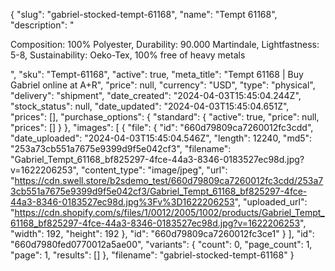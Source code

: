 {
  "slug": "gabriel-stocked-tempt-61168",
  "name": "Tempt 61168",
  "description": "<p>Composition: 100% Polyester, Durability: 90.000 Martindale, Lightfastness: 5-8, Sustainability: Oeko-Tex, 100% free of heavy metals</p>",
  "sku": "Tempt-61168",
  "active": true,
  "meta_title": "Tempt 61168 | Buy Gabriel online at A+R",
  "price": null,
  "currency": "USD",
  "type": "physical",
  "delivery": "shipment",
  "date_created": "2024-04-03T15:45:04.244Z",
  "stock_status": null,
  "date_updated": "2024-04-03T15:45:04.651Z",
  "prices": [],
  "purchase_options": {
    "standard": {
      "active": true,
      "price": null,
      "prices": []
    }
  },
  "images": [
    {
      "file": {
        "id": "660d79809ca7260012fc3cdd",
        "date_uploaded": "2024-04-03T15:45:04.546Z",
        "length": 12240,
        "md5": "253a73cb551a7675e9399d9f5e042cf3",
        "filename": "Gabriel_Tempt_61168_bf825297-4fce-44a3-8346-0183527ec98d.jpg?v=1622206253",
        "content_type": "image/jpeg",
        "url": "https://cdn.swell.store/b2sdemo_test/660d79809ca7260012fc3cdd/253a73cb551a7675e9399d9f5e042cf3/Gabriel_Tempt_61168_bf825297-4fce-44a3-8346-0183527ec98d.jpg%3Fv%3D1622206253",
        "uploaded_url": "https://cdn.shopify.com/s/files/1/0012/2005/1002/products/Gabriel_Tempt_61168_bf825297-4fce-44a3-8346-0183527ec98d.jpg?v=1622206253",
        "width": 192,
        "height": 192
      },
      "id": "660d79809ca7260012fc3ce1"
    }
  ],
  "id": "660d7980fed0770012a5ae00",
  "variants": {
    "count": 0,
    "page_count": 1,
    "page": 1,
    "results": []
  },
  "filename": "gabriel-stocked-tempt-61168"
}